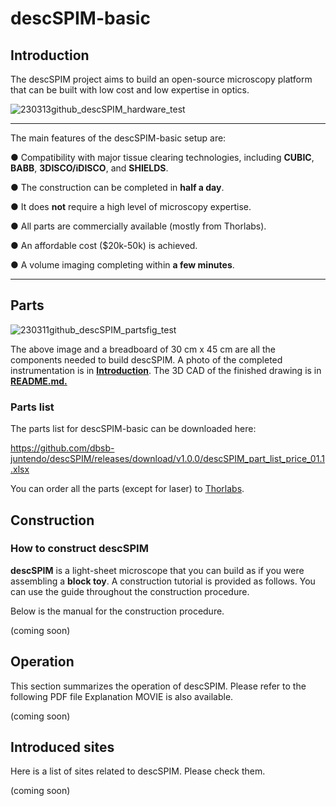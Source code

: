 # descSPIM-basic



## Introduction

The descSPIM project aims to build an open-source microscopy platform that can be built with low cost and low expertise in optics.

![230313github_descSPIM_hardware_test](https://user-images.githubusercontent.com/98086219/224652444-17bf4baf-d01a-41f8-8d36-82855afd5953.jpg)

***

The main features of the descSPIM-basic setup are:

 ● Compatibility with major tissue clearing technologies, including **CUBIC**, **BABB**, **3DISCO/iDISCO**, and **SHIELDS**.
 
 ● The construction can be completed in **half a day**. 
 
 ● It does **not** require a high level of microscopy expertise. 

 ● All parts are commercially available (mostly from Thorlabs).

 ● An affordable cost ($20k-50k) is achieved.
 
 ● A volume imaging completing within **a few minutes**.
 
 ___

## Parts

![230311github_descSPIM_partsfig_test](https://user-images.githubusercontent.com/98086219/224652856-07951e67-bc4b-45a0-b52d-11c553cd03e6.png)

The above image and a breadboard of 30 cm x 45 cm are all the components needed to build descSPIM.
A photo of the completed instrumentation is in **[Introduction](https://github.com/dbsb-juntendo/descSPIM/blob/main/descSPIM-basic.md#introduction)**.
The 3D CAD of the finished drawing is in **[README.md.](https://github.com/dbsb-juntendo/descSPIM/blob/main/README.md)**

### Parts list

The parts list for descSPIM-basic can be downloaded here:

https://github.com/dbsb-juntendo/descSPIM/releases/download/v1.0.0/descSPIM_part_list_price_01.1.xlsx

You can order all the parts (except for laser) to [Thorlabs](https://www.thorlabs.com).

## Construction

### How to construct descSPIM

**descSPIM** is a light-sheet microscope that you can build as if you were assembling a **block toy**. A construction tutorial is provided as follows. You can use the guide throughout the construction procedure.

Below is the manual for the construction procedure.

(coming soon)

## Operation

This section summarizes the operation of descSPIM. Please refer to the following PDF file Explanation MOVIE is also available.

(coming soon)

## Introduced sites

Here is a list of sites related to descSPIM. Please check them.

(coming soon)

